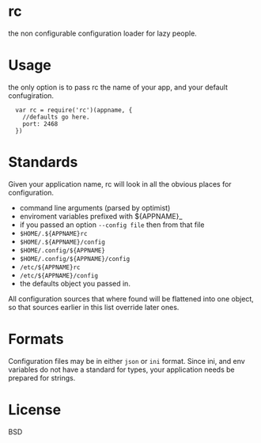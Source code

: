 # rc

the non configurable configuration loader for lazy people.

# Usage

the only option is to pass rc the name of your app, and your default confugiration.

```
  var rc = require('rc')(appname, {
    //defaults go here.
    port: 2468
  })
```

# Standards

Given your application name, rc will look in all the obvious places for configuration.


  * command line arguments (parsed by optimist)
  * enviroment variables prefixed with ${APPNAME}_
  * if you passed an option `--config file` then from that file
  * `$HOME/.${APPNAME}rc`
  * `$HOME/.${APPNAME}/config`
  * `$HOME/.config/${APPNAME}`
  * `$HOME/.config/${APPNAME}/config`
  * `/etc/${APPNAME}rc`
  * `/etc/${APPNAME}/config`
  * the defaults object you passed in.

All configuration sources that where found will be flattened into one object,
so that sources earlier in this list override later ones.

# Formats

Configuration files may be in either `json` or `ini` format.
Since ini, and env variables do not have a standard for types,
your application needs be prepared for strings.

# License

BSD
